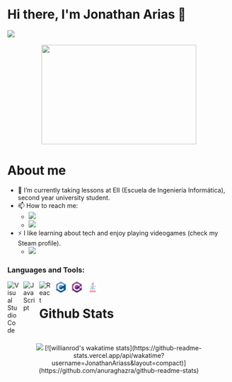 # Hi there, I'm Jonathan Arias 👋

![](https://komarev.com/ghpvc/?username=JonathanAriass&color=blueviolet)

<div align="center">
  <img src="https://media.giphy.com/media/ZF6glRyKq5Kemhlj5t/giphy.gif" width="350" height="225"/>
</div>

# About me

- 🌱 I’m currently taking lessons at EII (Escuela de Ingeniería Informática), second year university student.
- 📫 How to reach me:
  - <a href="mailto:UO283586@uniovi.es"><img src="https://img.shields.io/badge/Gmail-D14836?style=for-the-badge&logo=gmail&logoColor=white"></a>
  - <a href="https://www.instagram.com/jony__02/"><img src="https://img.shields.io/badge/Instagram-E4405F?style=for-the-badge&logo=instagram&logoColor=white"></a>
- ⚡ I like learning about tech and enjoy playing videogames (check my Steam profile).
  - <a href="https://steamcommunity.com/id/byJony1/"><img src="https://img.shields.io/badge/Steam-000000?style=for-the-badge&logo=steam&logoColor=white"></a>

### Languages and Tools:
<img align="left" alt="Visual Studio Code" width="26px" src="https://cdn.jsdelivr.net/gh/devicons/devicon/icons/vscode/vscode-original.svg" style="padding-right:10px;" />
<img align="left" alt="JavaScript" width="26px" src="https://cdn.jsdelivr.net/gh/devicons/devicon/icons/javascript/javascript-original.svg" style="padding-right:10px;" />
<img align="left" alt="React" width="26px" src="https://cdn.jsdelivr.net/gh/devicons/devicon/icons/react/react-original.svg" style="padding-right:10px;" />
<img align="left" alt="C" width="26px" src="https://github.com/devicons/devicon/blob/v2.15.1/icons/c/c-original.svg" style="padding-right:10px;" />
<img align="left" alt="C#" width="26px" src="https://github.com/devicons/devicon/blob/v2.15.1/icons/csharp/csharp-original.svg" style="padding-right:10px;" />
<img align="left" alt="Java" width="26px" src="https://github.com/devicons/devicon/blob/v2.15.1/icons/java/java-original-wordmark.svg" style="padding-right:10px;" />



<br>

# Github Stats
<br>
<p align="center">
    <img src="https://github-readme-stats.vercel.app/api?username=JonathanAriass&layout=compact&show_icons=true&theme=shades-of-purple&hide=issues,contribs"/>
    [![willianrod's wakatime stats](https://github-readme-stats.vercel.app/api/wakatime?username=JonathanAriass&layout=compact)](https://github.com/anuraghazra/github-readme-stats)
</p>
<br>
